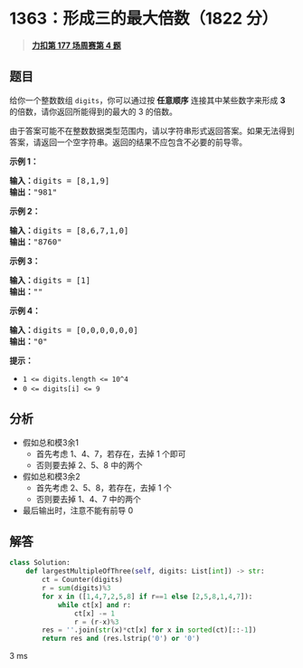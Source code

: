 # 1363：形成三的最大倍数（1822 分）


> <u>**[力扣第 177 场周赛第 4 题](https://leetcode.cn/problems/largest-multiple-of-three/)**</u>

## 题目

<p>给你一个整数数组 <code>digits</code>，你可以通过按 <strong>任意顺序</strong> 连接其中某些数字来形成 <strong>3</strong> 的倍数，请你返回所能得到的最大的 3 的倍数。</p>

<p>由于答案可能不在整数数据类型范围内，请以字符串形式返回答案。如果无法得到答案，请返回一个空字符串。返回的结果不应包含不必要的前导零。</p>



<p><strong>示例 1：</strong></p>

<pre>
<strong>输入：</strong>digits = [8,1,9]
<strong>输出：</strong>"981"
</pre>

<p><strong>示例 2：</strong></p>

<pre>
<strong>输入：</strong>digits = [8,6,7,1,0]
<strong>输出：</strong>"8760"
</pre>

<p><strong>示例 3：</strong></p>

<pre>
<strong>输入：</strong>digits = [1]
<strong>输出：</strong>""
</pre>

<p><strong>示例 4：</strong></p>

<pre>
<strong>输入：</strong>digits = [0,0,0,0,0,0]
<strong>输出：</strong>"0"
</pre>



<p><strong>提示：</strong></p>

<ul>
<li><code>1 &lt;= digits.length &lt;= 10^4</code></li>
<li><code>0 &lt;= digits[i] &lt;= 9</code></li>
</ul>




## 分析

- 假如总和模3余1
	- 首先考虑 1、4、7，若存在，去掉 1 个即可
	- 否则要去掉 2、5、8 中的两个
- 假如总和模3余2
	- 首先考虑 2、5、8，若存在，去掉 1 个
	- 否则要去掉 1、4、7 中的两个
- 最后输出时，注意不能有前导 0

## 解答


```python
class Solution:
    def largestMultipleOfThree(self, digits: List[int]) -> str:
        ct = Counter(digits)
        r = sum(digits)%3
        for x in ([1,4,7,2,5,8] if r==1 else [2,5,8,1,4,7]):
            while ct[x] and r:
                ct[x] -= 1
                r = (r-x)%3
        res = ''.join(str(x)*ct[x] for x in sorted(ct)[::-1])
        return res and (res.lstrip('0') or '0')
```
3 ms
